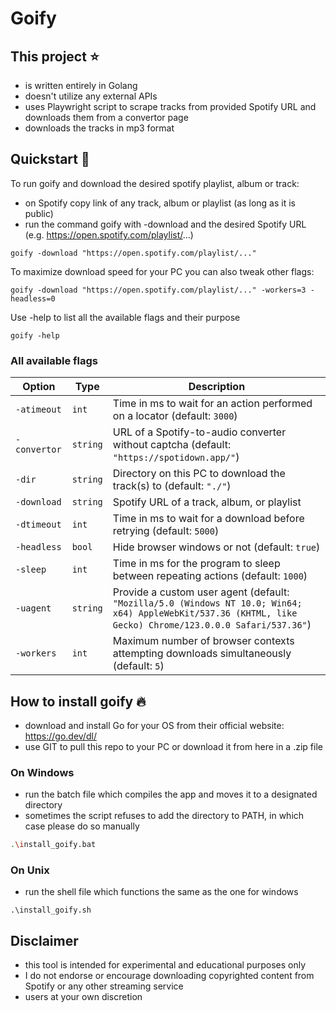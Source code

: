 # Goify

## This project ⭐

* is written entirely in Golang
* doesn't utilize any external APIs
* uses Playwright script to scrape tracks from provided Spotify URL and downloads them from a convertor page
* downloads the tracks in mp3 format

## Quickstart 🚀

To run goify and download the desired spotify playlist, album or track:
* on Spotify copy link of any track, album or playlist (as long as it is public)
* run the command goify with -download and the desired Spotify URL (e.g. https://open.spotify.com/playlist/...)
```shell
goify -download "https://open.spotify.com/playlist/..."
```

To maximize download speed for your PC you can also tweak other flags:
```shell
goify -download "https://open.spotify.com/playlist/..." -workers=3 -headless=0
```

Use -help to list all the available flags and their purpose
```shell
goify -help
```

### All available flags

| Option        | Type   | Description |
|--------------|--------|-------------|
| `-atimeout`  | `int`  | Time in ms to wait for an action performed on a locator (default: `3000`) |
| `-convertor` | `string` | URL of a Spotify-to-audio converter without captcha (default: `"https://spotidown.app/"`) |
| `-dir`       | `string` | Directory on this PC to download the track(s) to (default: `"./"`) |
| `-download`  | `string` | Spotify URL of a track, album, or playlist |
| `-dtimeout`  | `int`  | Time in ms to wait for a download before retrying (default: `5000`) |
| `-headless`  | `bool` | Hide browser windows or not (default: `true`) |
| `-sleep`     | `int`  | Time in ms for the program to sleep between repeating actions (default: `1000`) |
| `-uagent`    | `string` | Provide a custom user agent (default: `"Mozilla/5.0 (Windows NT 10.0; Win64; x64) AppleWebKit/537.36 (KHTML, like Gecko) Chrome/123.0.0.0 Safari/537.36"`) |
| `-workers`   | `int`  | Maximum number of browser contexts attempting downloads simultaneously (default: `5`) |

## How to install goify 🔥

* download and install Go for your OS from their official website: https://go.dev/dl/ 
* use GIT to pull this repo to your PC or download it from here in a .zip file

### On Windows
* run the batch file which compiles the app and moves it to a designated directory
* sometimes the script refuses to add the directory to PATH, in which case please do so manually
```bash
.\install_goify.bat
```
### On Unix

* run the shell file which functions the same as the one for windows
```shell
.\install_goify.sh
```

## Disclaimer

* this tool is intended for experimental and educational purposes only 
* I do not endorse or encourage downloading copyrighted content from Spotify or any other streaming service
* users at your own discretion